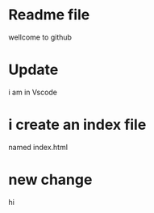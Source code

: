 # Readme file 

wellcome to github

#  Update 

i am in Vscode

# i create an index file 
named index.html

# new change
hi

